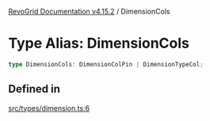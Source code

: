 [RevoGrid Documentation v4.15.2](README.md) / DimensionCols

# Type Alias: DimensionCols

```ts
type DimensionCols: DimensionColPin | DimensionTypeCol;
```

## Defined in

[src/types/dimension.ts:6](https://github.com/revolist/revogrid/blob/30cfedca97f5b42c948bd2668fa87c350d2411bd/src/types/dimension.ts#L6)
